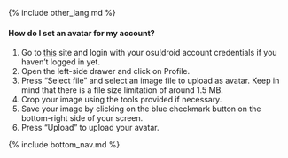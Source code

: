 {% include other_lang.md %}

#### How do I set an avatar for my account?

1. Go to [this](https://osudroid.moe/user/?action=login) site and login with your osu!droid account credentials if you haven’t logged in yet.
2. Open the left-side drawer and click on Profile.
3. Press “Select file” and select an image file to upload as avatar. Keep in mind that there is a file size limitation of around 1.5 MB.
4. Crop your image using the tools provided if necessary.
5. Save your image by clicking on the blue checkmark button on the bottom-right side of your screen.
6. Press “Upload” to upload your avatar.

<!-- Don't touch this part thank you -->
{% include bottom_nav.md %}